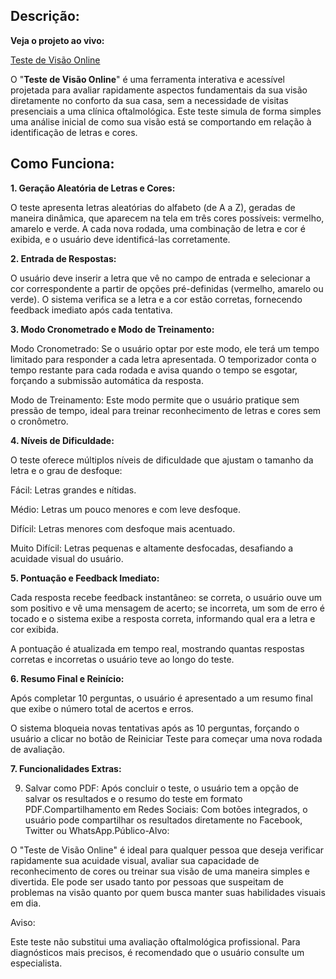 ## Descrição: ##

**Veja o projeto ao vivo:**

[Teste de Visão Online](hhhh)

O "**Teste de Visão Online**" é uma ferramenta interativa e acessível projetada para avaliar rapidamente aspectos fundamentais da sua visão diretamente no conforto da sua casa, sem a necessidade de visitas presenciais a uma clínica oftalmológica. Este teste simula de forma simples uma análise inicial de como sua visão está se comportando em relação à identificação de letras e cores.

## Como Funciona: ##

**1. Geração Aleatória de Letras e Cores:** 

O teste apresenta letras aleatórias do alfabeto (de A a Z), geradas de maneira dinâmica, que aparecem na tela em três cores possíveis: vermelho, amarelo e verde. A cada nova rodada, uma combinação de letra e cor é exibida, e o usuário deve identificá-las corretamente.

**2. Entrada de Respostas:**

O usuário deve inserir a letra que vê no campo de entrada e selecionar a cor correspondente a partir de opções pré-definidas (vermelho, amarelo ou verde). O sistema verifica se a letra e a cor estão corretas, fornecendo feedback imediato após cada tentativa.

**3. Modo Cronometrado e Modo de Treinamento:**

Modo Cronometrado: Se o usuário optar por este modo, ele terá um tempo limitado para responder a cada letra apresentada. O temporizador conta o tempo restante para cada rodada e avisa quando o tempo se esgotar, forçando a submissão automática da resposta. 

Modo de Treinamento: Este modo permite que o usuário pratique sem pressão de tempo, ideal para treinar reconhecimento de letras e cores sem o cronômetro.

**4. Níveis de Dificuldade:** 

O teste oferece múltiplos níveis de dificuldade que ajustam o tamanho da letra e o grau de desfoque:

Fácil: Letras grandes e nítidas.

Médio: Letras um pouco menores e com leve desfoque.

Difícil: Letras menores com desfoque mais acentuado.

Muito Difícil: Letras pequenas e altamente desfocadas, desafiando a acuidade visual do usuário.

**5. Pontuação e Feedback Imediato:**

Cada resposta recebe feedback instantâneo: se correta, o usuário ouve um som positivo e vê uma mensagem de acerto; se incorreta, um som de erro é tocado e o sistema exibe a resposta correta, informando qual era a letra e cor exibida.

A pontuação é atualizada em tempo real, mostrando quantas respostas corretas e incorretas o usuário teve ao longo do teste.

**6. Resumo Final e Reinício:**

Após completar 10 perguntas, o usuário é apresentado a um resumo final que exibe o número total de acertos e erros.

O sistema bloqueia novas tentativas após as 10 perguntas, forçando o usuário a clicar no botão de Reiniciar Teste para começar uma nova rodada de avaliação.

**7. Funcionalidades Extras:**

9. Salvar como PDF: Após concluir o teste, o usuário tem a opção de salvar os resultados e o resumo do teste em formato PDF.Compartilhamento em Redes Sociais: Com botões integrados, o usuário pode compartilhar os resultados diretamente no Facebook, Twitter ou WhatsApp.Público-Alvo:

O "Teste de Visão Online" é ideal para qualquer pessoa que deseja verificar rapidamente sua acuidade visual, avaliar sua capacidade de reconhecimento de cores ou treinar sua visão de uma maneira simples e divertida. Ele pode ser usado tanto por pessoas que suspeitam de problemas na visão quanto por quem busca manter suas habilidades visuais em dia.

Aviso:

Este teste não substitui uma avaliação oftalmológica profissional. Para diagnósticos mais precisos, é recomendado que o usuário consulte um especialista.
